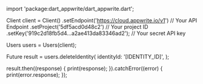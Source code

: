 import 'package:dart_appwrite/dart_appwrite.dart';

Client client = Client()
  .setEndpoint('https://cloud.appwrite.io/v1') // Your API Endpoint
  .setProject('5df5acd0d48c2') // Your project ID
  .setKey('919c2d18fb5d4...a2ae413da83346ad2'); // Your secret API key

Users users = Users(client);

Future result = users.deleteIdentity(
  identityId: '[IDENTITY_ID]',
);

result.then((response) {
  print(response);
}).catchError((error) {
  print(error.response);
});
